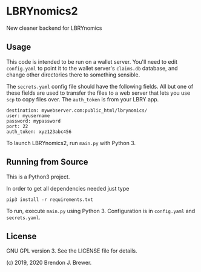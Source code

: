 # LBRYnomics2
New cleaner backend for LBRYnomics

## Usage

This code is intended to be run on a wallet server. You'll need to edit `config.yaml` to point it to the wallet server's `claims.db` database, and change other directories there to something sensible.

The `secrets.yaml` config file should have the following fields. All but one of these fields are used to transfer the files to a web server that lets you use `scp` to copy files over. The `auth_token` is from your LBRY app.

```
destination: mywebserver.com:public_html/lbrynomics/
user: myusername
password: mypassword
port: 22
auth_token: xyz123abc456
```

To launch LBRYnomics2, run `main.py` with Python 3.

## Running from Source

This is a Python3 project.

In order to get all dependencies needed just type
```
pip3 install -r requirements.txt
```

To run, execute `main.py` using Python 3.
Configuration is in `config.yaml` and `secrets.yaml`.
 
## License

GNU GPL version 3. See the LICENSE file for details.


(c) 2019, 2020 Brendon J. Brewer.
